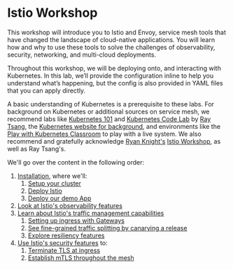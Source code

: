 # Istio Workshop

This workshop will introduce you to Istio and Envoy, service mesh tools that have changed the landscape of cloud-native applications. You will learn how and why to use these tools to solve the challenges of observability, security, networking, and multi-cloud deployments.

Throughout this workshop, we will be deploying onto, and interacting with Kubernetes. In this lab, we’ll provide the configuration inline to help you understand what’s happening, but the config is also provided in YAML files that you can apply directly.

A basic understanding of Kubernetes is a prerequisite to these labs. For background on Kubernetes or additional sources on service mesh, we recommend labs like [Kubernetes 101](http://saturnism.me/talk/kubernetes-101) and [Kubernetes Code Lab](http://bit.ly/k8s-lab) by [Ray Tsang](https://saturnism.me/about/), the [Kubernetes website for background](https://kubernetes.io/docs/tutorials/kubernetes-basics/), and environments like the [Play with Kubernetes Classroom](https://training.play-with-kubernetes.com/) to play with a live system. We also recommend and gratefully acknowledge [Ryan Knight's](https://twitter.com/knight_cloud) [Istio Workshop](https://github.com/retroryan/istio-workshop), as well as Ray Tsang's.

We'll go over the content in the following order:
1. [Installation](modules/install/), where we'll:
    1. [Setup your cluster](modules/install/cluster/)
    2. [Deploy Istio](modules/install/istio/)
    3. [Deploy our demo App](modules/install/app/)
2. [Look at Istio's observability features](modules/observability/)
3. [Learn about Istio's traffic management capabilities](modules/traffic)
    1. [Setting up ingress with Gateways](modules/traffic/ingress)
    2. [See fine-grained traffic splitting by canarying a release](modules/traffic/routing)
    3. [Explore resiliency features](modules/traffic/resiliency)
4. [Use Istio's security features](modules/security) to:
    1. [Terminate TLS at ingress](modules/security/ingress)
    2. [Establish mTLS throughout the mesh](modules/security/mtls)
